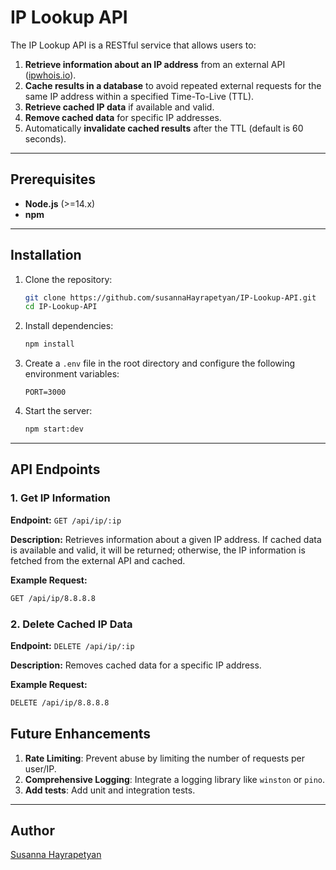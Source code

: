 # IP Lookup API

The IP Lookup API is a RESTful service that allows users to:

1. **Retrieve information about an IP address** from an external API ([ipwhois.io](https://ipwhois.io/)).
2. **Cache results in a database** to avoid repeated external requests for the same IP address within a specified Time-To-Live (TTL).
3. **Retrieve cached IP data** if available and valid.
4. **Remove cached data** for specific IP addresses.
5. Automatically **invalidate cached results** after the TTL (default is 60 seconds).

---

## Prerequisites

- **Node.js** (>=14.x)
- **npm**

---

## Installation

1. Clone the repository:
   ```bash
   git clone https://github.com/susannaHayrapetyan/IP-Lookup-API.git
   cd IP-Lookup-API
   ```

2. Install dependencies:
   ```bash
   npm install
   ```

3. Create a `.env` file in the root directory and configure the following environment variables:
   ```env
   PORT=3000
   ```

4. Start the server:
   ```bash
   npm start:dev
   ```

---

## API Endpoints

### 1. Get IP Information
**Endpoint:** `GET /api/ip/:ip`

**Description:** Retrieves information about a given IP address. If cached data is available and valid, it will be returned; otherwise, the IP information is fetched from the external API and cached.

**Example Request:**
```bash
GET /api/ip/8.8.8.8
```

### 2. Delete Cached IP Data
**Endpoint:** `DELETE /api/ip/:ip`

**Description:** Removes cached data for a specific IP address.

**Example Request:**
```bash
DELETE /api/ip/8.8.8.8
```

## Future Enhancements

1. **Rate Limiting**: Prevent abuse by limiting the number of requests per user/IP.
2. **Comprehensive Logging**: Integrate a logging library like `winston` or `pino`.
5. **Add tests**: Add unit and integration tests.

---

## Author

[Susanna Hayrapetyan](https://github.com/susannaHayrapetyan)
